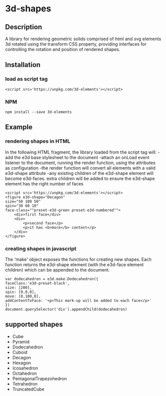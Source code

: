 # 3d-shapes
## Description
A library for rendering geometric solids comprised of html and svg elements 3d rotated using the transform CSS property, providing interfaces for controlling the rotation and position of rendered shapes.

## Installation
### load as script tag
    <script src='https://unpkg.com/3d-elements'></script>

### NPM 
    npm install --save 3d-elements

## Example
### rendering shapes in HTML
In the following HTML fragment, the library loaded from the script tag will:
-add the e3d base stylesheet to the document
-attach an onLoad event listener to the document, running the render function, using the attributes as configuration 
-the render function will convert all elements with a valid e3d-shape attribute
-any existing children of the e3d-shape element will become e3d-faces. extra children will be added to ensure the e3d-shape element has the right number of faces

    <script src='https://unpkg.com/3d-elements'></script>
    <figure e3d-shape="Decagon" 
    size="50 100 50" 
    spin="30 60 10" 
    face-class=""preset-e3d-green preset-e3d-numbered"">
        <div>first face</div>
        <div>
            <p>second face</p>
            <p>it has <b>more</b> content</p>
        </div>
    </figure>

### creating shapes in javascript
The 'make' object exposes the functions for creating new shapes. Each function returns the e3d-shape element (with the e3d-face element children) which can be appended to the document.

    var dodecahedron = e3d.make.Dodecahedron({
    faceClass:'e3d-preset-black',
    size: [200],
    spin: [0,0,0],
    move: [0,100,0],
    addContentToFace: '<p>This mark-up will be added to each face</p>'
    })
    document.querySelector('div').appendChild(dodecahedron)

## supported shapes
* Cube
* Pyramid
* Dodecahedron
* Cuboid
* Decagon
* Hexagon
* Icosahedron
* Octahedron
* PentagonalTrapezohedron
* Tetrahedron
* TruncatedCube